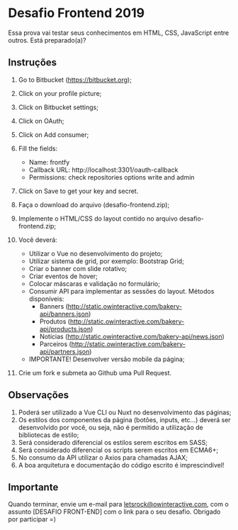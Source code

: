 # Desafio Frontend 2019
Essa prova vai testar seus conhecimentos em HTML, CSS, JavaScript entre outros. Está preparado(a)?

## Instruções
1) Go to Bitbucket (https://bitbucket.org); 
2) Click on your profile picture; 
3) Click on Bitbucket settings; 
4) Click on OAuth; 
5) Click on Add consumer; 
6) Fill the fields: 
    * Name: frontfy 
    * Callback URL: http://localhost:3301/oauth-callback 
    * Permissions: check repositories options write and admin 
7) Click on Save to get your key and secret.

1) Faça o download do arquivo (desafio-frontend.zip);
2) Implemente o HTML/CSS do layout contido no arquivo desafio-frontend.zip;
3) Você deverá:
    * Utilizar o Vue no desenvolvimento do projeto;
    * Utilizar sistema de grid, por exemplo: Bootstrap Grid;
    * Criar o banner com slide rotativo;
    * Criar eventos de hover;
    * Colocar máscaras e validação no formulário;
    * Consumir API para implementar as sessões do layout. Métodos disponíveis:
      - Banners (http://static.owinteractive.com/bakery-api/banners.json)
      - Produtos (http://static.owinteractive.com/bakery-api/products.json)
      - Notícias (http://static.owinteractive.com/bakery-api/news.json)
      - Parceiros (http://static.owinteractive.com/bakery-api/partners.json)
    * IMPORTANTE! Desenvolver versão mobile da página;
4) Crie um fork e submeta ao Github uma Pull Request.


## Observações
1) Poderá ser utilizado a Vue CLI ou Nuxt no desenvolvimento das páginas;
2) Os estilos dos componentes da página (botões, inputs, etc…)  deverá ser desenvolvido por você, ou seja, não é permitido a utilização de bibliotecas de estilo;
3) Será considerado diferencial os estilos serem escritos em SASS;
4) Será considerado diferencial os scripts serem escritos em ECMA6+;
5) No consumo da API utilizar o Axios para chamadas AJAX;
6) A boa arquitetura e documentação do código escrito é imprescindível!

## Importante
Quando terminar, envie um e-mail para letsrock@owinteractive.com, com o assunto [DESAFIO FRONT-END] com o link para o seu desafio. Obrigado por participar =)